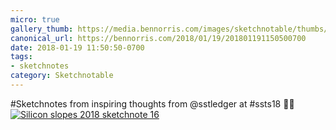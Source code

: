 ```yaml
---
micro: true
gallery_thumb: https://media.bennorris.com/images/sketchnotable/thumbs/silicon-slopes-2018-sketchnote-16.jpg
canonical_url: https://bennorris.com/2018/01/19/201801191150500700
date: 2018-01-19 11:50:50-0700
tags:
- sketchnotes
category: Sketchnotable
---
```


#Sketchnotes from inspiring thoughts from @sstledger at #ssts18 ✍🏼 [![Silicon slopes 2018 sketchnote 16](https://media.bennorris.com/images/sketchnotable/silicon-slopes-2018/silicon-slopes-2018-sketchnote-16.jpg)](https://media.bennorris.com/images/sketchnotable/silicon-slopes-2018/silicon-slopes-2018-sketchnote-16.jpg)